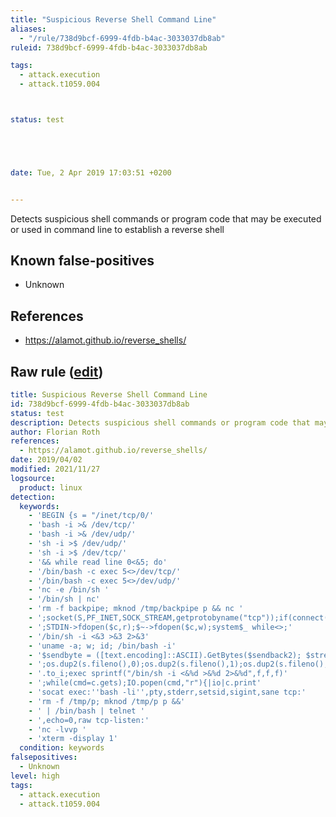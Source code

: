 ```yaml
---
title: "Suspicious Reverse Shell Command Line"
aliases:
  - "/rule/738d9bcf-6999-4fdb-b4ac-3033037db8ab"
ruleid: 738d9bcf-6999-4fdb-b4ac-3033037db8ab

tags:
  - attack.execution
  - attack.t1059.004



status: test





date: Tue, 2 Apr 2019 17:03:51 +0200


---
```


Detects suspicious shell commands or program code that may be executed or used in command line to establish a reverse shell

<!--more-->


## Known false-positives

* Unknown



## References

* https://alamot.github.io/reverse_shells/


## Raw rule ([edit](https://github.com/SigmaHQ/sigma/edit/master/rules/linux/builtin/lnx_shell_susp_rev_shells.yml))
```yaml
title: Suspicious Reverse Shell Command Line
id: 738d9bcf-6999-4fdb-b4ac-3033037db8ab
status: test
description: Detects suspicious shell commands or program code that may be executed or used in command line to establish a reverse shell
author: Florian Roth
references:
  - https://alamot.github.io/reverse_shells/
date: 2019/04/02
modified: 2021/11/27
logsource:
  product: linux
detection:
  keywords:
    - 'BEGIN {s = "/inet/tcp/0/'
    - 'bash -i >& /dev/tcp/'
    - 'bash -i >& /dev/udp/'
    - 'sh -i >$ /dev/udp/'
    - 'sh -i >$ /dev/tcp/'
    - '&& while read line 0<&5; do'
    - '/bin/bash -c exec 5<>/dev/tcp/'
    - '/bin/bash -c exec 5<>/dev/udp/'
    - 'nc -e /bin/sh '
    - '/bin/sh | nc'
    - 'rm -f backpipe; mknod /tmp/backpipe p && nc '
    - ';socket(S,PF_INET,SOCK_STREAM,getprotobyname("tcp"));if(connect(S,sockaddr_in($p,inet_aton($i))))'
    - ';STDIN->fdopen($c,r);$~->fdopen($c,w);system$_ while<>;'
    - '/bin/sh -i <&3 >&3 2>&3'
    - 'uname -a; w; id; /bin/bash -i'
    - '$sendbyte = ([text.encoding]::ASCII).GetBytes($sendback2); $stream.Write($sendbyte,0,$sendbyte.Length); $stream.Flush()};'
    - ';os.dup2(s.fileno(),0);os.dup2(s.fileno(),1);os.dup2(s.fileno(),2);os.putenv(''HISTFILE'',''/dev/null'');'
    - '.to_i;exec sprintf("/bin/sh -i <&%d >&%d 2>&%d",f,f,f)'
    - ';while(cmd=c.gets);IO.popen(cmd,"r"){|io|c.print'
    - 'socat exec:''bash -li'',pty,stderr,setsid,sigint,sane tcp:'
    - 'rm -f /tmp/p; mknod /tmp/p p &&'
    - ' | /bin/bash | telnet '
    - ',echo=0,raw tcp-listen:'
    - 'nc -lvvp '
    - 'xterm -display 1'
  condition: keywords
falsepositives:
  - Unknown
level: high
tags:
  - attack.execution
  - attack.t1059.004

```
